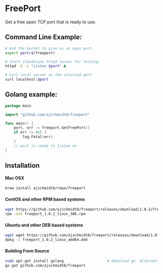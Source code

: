 # FreePort

Get a free open TCP port that is ready to use.

## Command Line Example:

```bash
# Ask the kernel to give us an open port.
export port=$(freeport)

# Start standalone httpd server for testing
httpd -X -c "Listen $port" &

# Curl local server on the selected port
curl localhost:$port
```

## Golang example:

```go
package main

import "github.com/ajschmidt8/freeport"

func main() {
	port, err := freeport.GetFreePort()
	if err != nil {
		log.Fatal(err)
	}
	// port is ready to listen on
}

```

## Installation

#### Mac OSX

```bash
brew install ajschmidt8/repo/freeport
```

#### CentOS and other RPM based systems

```bash
wget https://github.com/ajschmidt8/freeport/releases/download/1.0.2/freeport_1.0.2_linux_386.rpm
rpm -Uvh freeport_1.0.2_linux_386.rpm
```

#### Ubuntu and other DEB based systems

```bash
wget wget https://github.com/ajschmidt8/freeport/releases/download/1.0.2/freeport_1.0.2_linux_amd64.deb
dpkg -i freeport_1.0.2_linux_amd64.deb
```

#### Building From Source

```bash
sudo apt-get install golang                    # Download go. Alternativly build from source: https://golang.org/doc/install/source
go get github.com/ajschmidt8/freeport
```

